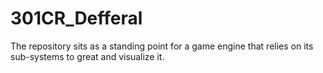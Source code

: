 # 301CR_Defferal
The repository sits as a standing point for a game engine that relies on its sub-systems to great and visualize it.
